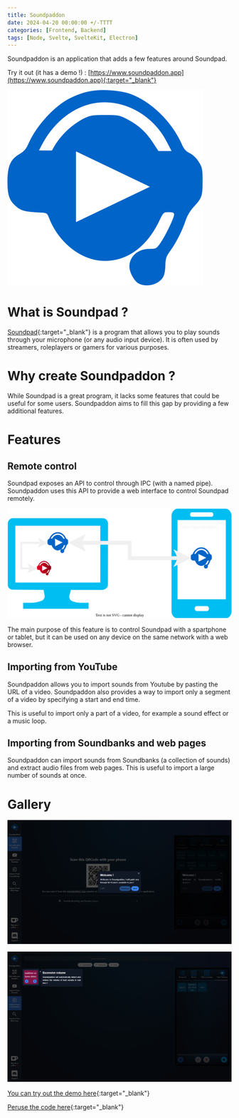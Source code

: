 ```yaml
---
title: Soundpaddon
date: 2024-04-20 00:00:00 +/-TTTT
categories: [Frontend, Backend]
tags: [Node, Svelte, SvelteKit, Electron]
---
```


Soundpaddon is an application that adds a few features around Soundpad.

Try it out (it has a demo !) : [https://www.soundpaddon.app](https://www.soundpaddon.app){:target="_blank"}

![Soundpaddon's logo](/assets/img/posts/soundpaddon/logo.svg)

# What is Soundpad ?

[Soundpad](https://www.leppsoft.com/soundpad){:target="_blank"} is a program that allows you to play sounds through your microphone (or any audio input device). It is often used by streamers, roleplayers or gamers for various purposes.

# Why create Soundpaddon ?

While Soundpad is a great program, it lacks some features that could be useful for some users. Soundpaddon aims to fill this gap by providing a few additional features.

# Features

## Remote control

Soundpad exposes an API to control through IPC (with a named pipe). Soundpaddon uses this API to provide a web interface to control Soundpad remotely.

![Diagram of Soundpaddon's communication with Soundpad](/assets/img/posts/soundpaddon/diagram.svg)

The main purpose of this feature is to control Soundpad with a spartphone or tablet, but it can be used on any device on the same network with a web browser.

## Importing from YouTube

Soundpaddon allows you to import sounds from Youtube by pasting the URL of a video. Soundpaddon also provides a way to import only a segment of a video by specifying a start and end time.

This is useful to import only a part of a video, for example a sound effect or a music loop.

## Importing from Soundbanks and web pages

Soundpaddon can import sounds from Soundbanks (a collection of sounds) and extract audio files from web pages. This is useful to import a large number of sounds at once.

# Gallery

![Alt text](/assets/img/posts/soundpaddon/gallery1.png)

![Alt text](/assets/img/posts/soundpaddon/gallery2.png)

[You can try out the demo here](https://soundpaddon.app/panel?demo){:target="_blank"}

[Peruse the code here](https://github.com/Seblor/Soundpaddon){:target="_blank"}